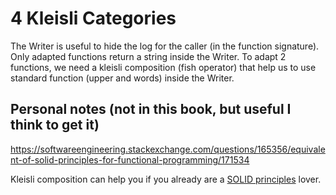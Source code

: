 # 4 Kleisli Categories

The Writer is useful to hide the log for the caller (in the function signature). 
Only adapted functions return a string inside the Writer.
To adapt 2 functions, we need a kleisli composition (fish operator) that help us to use standard function (upper and words) inside the Writer.

## Personal notes (not in this book, but useful I think to get it)
https://softwareengineering.stackexchange.com/questions/165356/equivalent-of-solid-principles-for-functional-programming/171534

Kleisli composition can help you if you already are a [SOLID principles](https://en.wikipedia.org/wiki/SOLID) lover.
